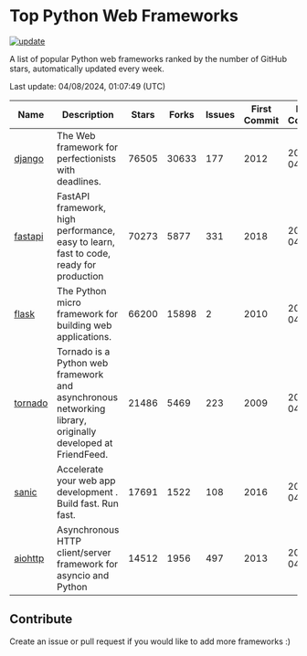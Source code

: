 # Top Python Web Frameworks

[![update](https://github.com/sunnysid3up/python-web-frameworks/actions/workflows/update.yml/badge.svg)](https://github.com/sunnysid3up/python-web-frameworks/actions/workflows/update.yml)

A list of popular Python web frameworks ranked by the number of GitHub stars, automatically updated every week.

Last update: 04/08/2024, 01:07:49 (UTC)

| Name          | Description          | Stars                     | Forks          | Issues               | First Commit        | Last Commit         |
|---------------|----------------------|---------------------------|----------------|----------------------|---------------------|---------------------|
| [django](https://github.com/django/django) | The Web framework for perfectionists with deadlines. | 76505 | 30633 | 177 | 2012 | 2024-04-07 |
| [fastapi](https://github.com/tiangolo/fastapi) | FastAPI framework, high performance, easy to learn, fast to code, ready for production | 70273 | 5877 | 331 | 2018 | 2024-04-08 |
| [flask](https://github.com/pallets/flask) | The Python micro framework for building web applications. | 66200 | 15898 | 2 | 2010 | 2024-04-08 |
| [tornado](https://github.com/tornadoweb/tornado) | Tornado is a Python web framework and asynchronous networking library, originally developed at FriendFeed. | 21486 | 5469 | 223 | 2009 | 2024-04-08 |
| [sanic](https://github.com/sanic-org/sanic) |  Accelerate your web app development . Build fast. Run fast. | 17691 | 1522 | 108 | 2016 | 2024-04-08 |
| [aiohttp](https://github.com/aio-libs/aiohttp) | Asynchronous HTTP client/server framework for asyncio and Python | 14512 | 1956 | 497 | 2013 | 2024-04-08 |

## Contribute 

Create an issue or pull request if you would like to add more frameworks :)
